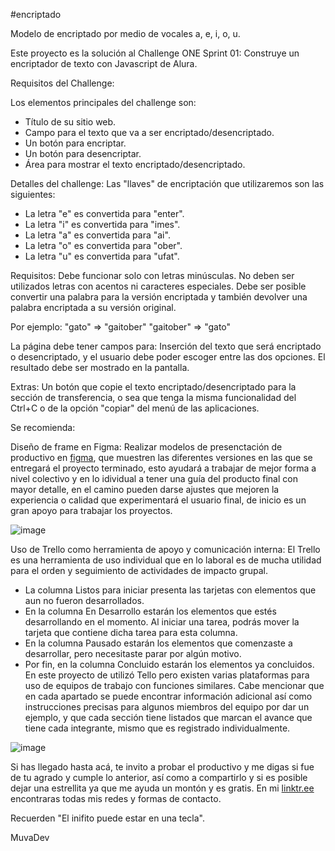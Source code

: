 #encriptado

Modelo de encriptado por medio de vocales a, e, i, o, u. 

Este proyecto es la solución al Challenge ONE Sprint 01: Construye un encriptador de texto con Javascript de Alura.

Requisitos del Challenge: 

Los elementos principales del challenge son:
- Título de su sitio web.
- Campo para el texto que va a ser encriptado/desencriptado.
- Un botón para encriptar.
- Un botón para desencriptar.
- Área para mostrar el texto encriptado/desencriptado.

Detalles del challenge: 
Las "llaves" de encriptación que utilizaremos son las siguientes:

- La letra "e" es convertida para "enter".
- La letra "i" es convertida para "imes".
- La letra "a" es convertida para "ai".
- La letra "o" es convertida para "ober".
- La letra "u" es convertida para "ufat".

Requisitos:
Debe funcionar solo con letras minúsculas.
No deben ser utilizados letras con acentos ni caracteres especiales.
Debe ser posible convertir una palabra para la versión encriptada y también devolver una palabra encriptada a su versión original.

Por ejemplo:
"gato" => "gaitober"
"gaitober" => "gato"

La página debe tener campos para:
Inserción del texto que será encriptado o desencriptado, y el usuario debe poder escoger entre las dos opciones.
El resultado debe ser mostrado en la pantalla.

Extras:
Un botón que copie el texto encriptado/desencriptado para la sección de transferencia, o sea que tenga la misma funcionalidad del Ctrl+C o de la opción "copiar" del menú de las aplicaciones.


Se recomienda:

Diseño de frame en Figma:
Realizar modelos de presenctación de productivo en [figma](https://www.figma.com), que muestren las diferentes versiones en las que se entregará el proyecto terminado, esto ayudará a trabajar de mejor forma a nivel colectivo y en lo idividual a tener una guía del producto final con mayor detalle, en el camino pueden darse ajustes que mejoren la experiencia o calidad que experimentará el usuario final, de inicio es un gran apoyo para trabajar los proyectos. 

![image](https://github.com/muvadev/encriptado/assets/157439548/f5c96baa-6397-45e1-a1f0-3dd8f342ae97)


Uso de Trello como herramienta de apoyo y comunicación interna:
El Trello es una herramienta de uso individual que en lo laboral es de mucha utilidad para el orden y seguimiento de actividades de impacto grupal.
- La columna Listos para iniciar presenta las tarjetas con elementos que aun no fueron desarrollados.
- En la columna En Desarrollo estarán los elementos que estés desarrollando en el momento. Al iniciar una tarea, podrás mover la tarjeta que contiene dicha tarea para esta columna.
- En la columna Pausado estarán los elementos que comenzaste a desarrollar, pero necesitaste parar por algún motivo.
- Por fin, en la columna Concluido estarán los elementos ya concluidos.
En este proyecto de utilizó Tello pero existen varias plataformas para uso de equipos de trabajo con funciones similares. Cabe mencionar que en cada apartado se puede encontrar información adicional así como instrucciones precisas para algunos miembros del equipo por dar un ejemplo, y que cada sección tiene listados que marcan el avance que tiene cada integrante, mismo que es registrado individualmente. 

![image](https://github.com/muvadev/encriptado/assets/157439548/e1947212-b430-4f61-9182-4f03d90902ef)


Si has llegado hasta acá, te invito a probar el productivo y me digas si fue de tu agrado y cumple lo anterior, así como a compartirlo y si es posible dejar una estrellita ya que me ayuda un montón y es gratis. 
En mi [linktr.ee](https://linktr.ee/muvadev) encontraras todas mis redes y formas de contacto. 


Recuerden "El inifito puede estar en una tecla". 

MuvaDev
